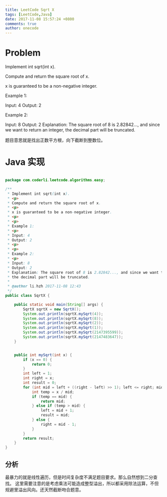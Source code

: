 ```yaml
---
title: LeetCode Sqrt X
tags: [LeetCode,Java]
date: 2017-11-08 15:57:24 +0800
comments: true
author: onecode
---
```

# Problem

Implement int sqrt(int x).

Compute and return the square root of x.

x is guaranteed to be a non-negative integer.


Example 1:

Input: 4
Output: 2

Example 2:

Input: 8
Output: 2
Explanation: The square root of 8 is 2.82842..., and since we want to return an integer, the decimal part will be truncated.

题目意思就是找出正数平方根，向下截断到整数位。


<!--break-->

# Java 实现

``` java

package com.coderli.leetcode.algorithms.easy;

/**
 * Implement int sqrt(int x).
 * <p>
 * Compute and return the square root of x.
 * <p>
 * x is guaranteed to be a non-negative integer.
 * <p>
 * <p>
 * Example 1:
 * <p>
 * Input: 4
 * Output: 2
 * <p>
 * <p>
 * Example 2:
 * <p>
 * Input: 8
 * Output: 2
 * Explanation: The square root of 8 is 2.82842..., and since we want to return an integer,
 * the decimal part will be truncated.
 *
 * @author li.hzh 2017-11-08 12:43
 */
public class SqrtX {

    public static void main(String[] args) {
        SqrtX sqrtX = new SqrtX();
        System.out.println(sqrtX.mySqrt(4));
        System.out.println(sqrtX.mySqrt(8));
        System.out.println(sqrtX.mySqrt(2));
        System.out.println(sqrtX.mySqrt(1));
        System.out.println(sqrtX.mySqrt(2147395599));
        System.out.println(sqrtX.mySqrt(2147483647));
    }


    public int mySqrt(int x) {
        if (x == 0) {
            return 0;
        }
        int left = 1;
        int right = x;
        int result = 0;
        for (int mid = left + ((right - left) >> 1); left <= right; mid = left + ((right - left) >> 1)) {
            int temp = x / mid;
            if (temp == mid) {
                return mid;
            } else if (temp > mid) {
                left = mid + 1;
                result = mid;
            } else {
                right = mid - 1;
            }
        }
        return result;
    }
}

```

## 分析

最暴力的就是线性遍历，但是时间复杂度不满足题目要求。那么自然想到二分查找。 这里需要注意的是考虑乘法可能造成整型溢出，所以都采用除法运算，不但规避里溢出风向。还天然截断吻合题意。
